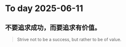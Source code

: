 
# To day 2025-06-11


## 不要追求成功，而要追求有价值。
> Strive not to be a success, but rather to be of value.

    
